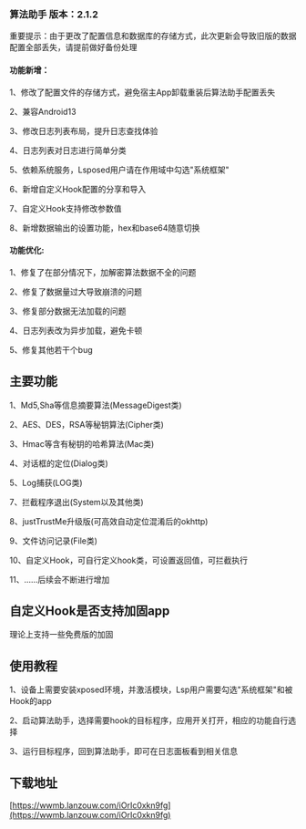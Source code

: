 ### 算法助手 版本：2.1.2

重要提示：由于更改了配置信息和数据库的存储方式，此次更新会导致旧版的数据配置全部丢失，请提前做好备份处理


#### 功能新增：
1、修改了配置文件的存储方式，避免宿主App卸载重装后算法助手配置丢失

2、兼容Android13

3、修改日志列表布局，提升日志查找体验

4、日志列表对日志进行简单分类

5、依赖系统服务，Lsposed用户请在作用域中勾选"系统框架"

6、新增自定义Hook配置的分享和导入

7、自定义Hook支持修改参数值

8、新增数据输出的设置功能，hex和base64随意切换


#### 功能优化:

1、修复了在部分情况下，加解密算法数据不全的问题

2、修复了数据量过大导致崩溃的问题

3、修复部分数据无法加载的问题

4、日志列表改为异步加载，避免卡顿

5、修复其他若干个bug




## 主要功能

1、Md5,Sha等信息摘要算法(MessageDigest类)

2、AES、DES，RSA等秘钥算法(Cipher类)

3、Hmac等含有秘钥的哈希算法(Mac类)

4、对话框的定位(Dialog类)

5、Log捕获(LOG类)

7、拦截程序退出(System以及其他类)

8、justTrustMe升级版(可高效自动定位混淆后的okhttp)

9、文件访问记录(File类)

10、自定义Hook，可自行定义hook类，可设置返回值，可拦截执行

11、……后续会不断进行增加


## 自定义Hook是否支持加固app
理论上支持一些免费版的加固


## 使用教程
1、设备上需要安装xposed环境，并激活模块，Lsp用户需要勾选"系统框架"和被Hook的app

2、启动算法助手，选择需要hook的目标程序，应用开关打开，相应的功能自行选择

3、运行目标程序，回到算法助手，即可在日志面板看到相关信息



## 下载地址
[https://wwmb.lanzouw.com/iOrIc0xkn9fg](https://wwmb.lanzouw.com/iOrIc0xkn9fg)
